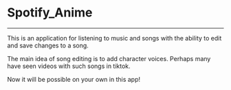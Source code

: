 # Spotify_Anime
-----------------------------------------------------------------

This is an application for listening to music and songs with the ability to edit and save changes to a song.

The main idea of song editing is to add character voices. Perhaps many have seen videos with such songs in tiktok.

Now it will be possible on your own in this app!
